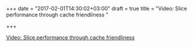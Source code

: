 +++
date = "2017-02-01T14:30:02+03:00"
draft = true
title = "Video: Slice performance through cache friendliness "

+++

<p><a href="http://www.thedotpost.com/2016/10/damian-gryski-slices-performance-through-cache-friendliness">Video: Slice performance through cache friendliness </a></p>
